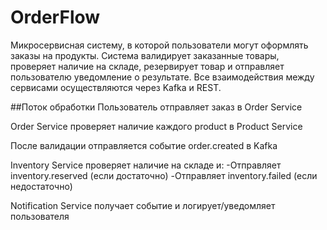 # OrderFlow

Микросервисная систему, в которой пользователи могут оформлять заказы на продукты. 
Система валидирует заказанные товары, проверяет наличие на складе, резервирует товар и отправляет пользователю уведомление о результате. 
Все взаимодействия между сервисами осуществляются через Kafka и REST.


##Поток обработки
Пользователь отправляет заказ в Order Service

Order Service проверяет наличие каждого product в Product Service

После валидации отправляется событие order.created в Kafka

Inventory Service проверяет наличие на складе и:
 -Отправляет inventory.reserved (если достаточно)
 -Отправляет inventory.failed (если недостаточно)

Notification Service получает событие и логирует/уведомляет пользователя